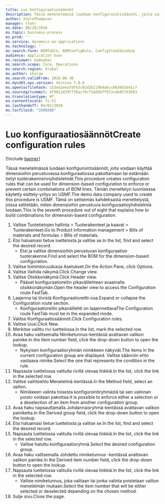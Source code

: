 ```yaml
---
title: Luo konfiguraatiosäännöt
description: Tässä menetelmässä luodaan konfigurointisäännöt, joita voidaan käyttää dimensioihin perustuvassa konfiguraatiossa pakottamaan tai estämään tietyt tuoterakenneriviyhdistelmät.
author: ShylaThompson
manager: tfehr
ms.date: 08/29/2018
ms.topic: business-process
ms.prod: ''
ms.service: dynamics-ax-applications
ms.technology: ''
ms.search.form: BOMTable, BOMConfigRule, ConfigItemIdLookup
audience: Application User
ms.reviewer: kamaybac
ms.search.scope: Core, Operations
ms.search.region: Global
ms.author: shylaw
ms.search.validFrom: 2016-06-30
ms.dyn365.ops.version: Version 7.0.0
ms.openlocfilehash: c53ea2eea7dfe3c02d1b21964decc6630d3a41cf
ms.sourcegitcommit: 4f9912439ff78acf0c754d5bff972c4b85763093
ms.translationtype: HT
ms.contentlocale: fi-FI
ms.lasthandoff: 04/02/2020
ms.locfileid: "3208268"
---
```

# <a name="create-configuration-rules"></a><span data-ttu-id="9a996-103">Luo konfiguraatiosäännöt</span><span class="sxs-lookup"><span data-stu-id="9a996-103">Create configuration rules</span></span>

[!include [banner](../../includes/banner.md)]

<span data-ttu-id="9a996-104">Tässä menetelmässä luodaan konfigurointisäännöt, joita voidaan käyttää dimensioihin perustuvassa konfiguraatiossa pakottamaan tai estämään tietyt tuoterakenneriviyhdistelmät.</span><span class="sxs-lookup"><span data-stu-id="9a996-104">This procedure creates configuration rules that can be used for dimension-based configuration to enforce or prevent certain combinations of BOM lines.</span></span> <span data-ttu-id="9a996-105">Tämän menettelyn luomisessa käytetty esittely-yritys on USMF.</span><span class="sxs-lookup"><span data-stu-id="9a996-105">The demo data company used to create this procedure is USMF.</span></span> <span data-ttu-id="9a996-106">Tämä on seitsemäs kahdeksasta menettelystä, joissa selitetään, miten dimensioihin perustuvia konfiguraatioyhdistelmiä luodaan.</span><span class="sxs-lookup"><span data-stu-id="9a996-106">This is the seventh procedure out of eight that explains how to build combinations for dimension-based configuration.</span></span>

1. <span data-ttu-id="9a996-107">Valitse Tuotetietojen hallinta > Tuoterakenteet ja kaavat > Tuoterakenteet.</span><span class="sxs-lookup"><span data-stu-id="9a996-107">Go to Product information management > Bills of materials and formulas > Bills of materials.</span></span>
2. <span data-ttu-id="9a996-108">Etsi haluamasi tietue luettelosta ja valitse se.</span><span class="sxs-lookup"><span data-stu-id="9a996-108">In the list, find and select the desired record.</span></span>
    * <span data-ttu-id="9a996-109">Etsi ja valitse dimensioihin perustuvan konfiguraation tuoterakenne.</span><span class="sxs-lookup"><span data-stu-id="9a996-109">Find and select the BOM for the dimension-based configuration.</span></span>  
3. <span data-ttu-id="9a996-110">Valitse toimintoruudussa Asetukset.</span><span class="sxs-lookup"><span data-stu-id="9a996-110">On the Action Pane, click Options.</span></span>
4. <span data-ttu-id="9a996-111">Valitse Vaihda näkymä.</span><span class="sxs-lookup"><span data-stu-id="9a996-111">Click Change view.</span></span>
5. <span data-ttu-id="9a996-112">Valitse Otsikkonäkymä.</span><span class="sxs-lookup"><span data-stu-id="9a996-112">Click Header view.</span></span>
    * <span data-ttu-id="9a996-113">Pääset konfiguraatioreitin pikavälilehteen avaamalla otsikkonäkymän.</span><span class="sxs-lookup"><span data-stu-id="9a996-113">Open the header view to access the Configuration route FastTab.</span></span>  
6. <span data-ttu-id="9a996-114">Laajenna tai tiivistä Konfiguraatioreitti-osa.</span><span class="sxs-lookup"><span data-stu-id="9a996-114">Expand or collapse the Configuration route section.</span></span>
    * <span data-ttu-id="9a996-115">Konfiguraatioreitin pikavälilehti on laajennettava</span><span class="sxs-lookup"><span data-stu-id="9a996-115">The Configuration route FastTab must be in the expanded mode.</span></span>  
7. <span data-ttu-id="9a996-116">Valitse Konfiguraatiosäännöt.</span><span class="sxs-lookup"><span data-stu-id="9a996-116">Click Configuration rules.</span></span>
8. <span data-ttu-id="9a996-117">Valitse Uusi.</span><span class="sxs-lookup"><span data-stu-id="9a996-117">Click New.</span></span>
9. <span data-ttu-id="9a996-118">Merkitse valittu rivi luettelossa.</span><span class="sxs-lookup"><span data-stu-id="9a996-118">In the list, mark the selected row.</span></span>
10. <span data-ttu-id="9a996-119">Avaa haku valitsemalla Nimiketunnus-kentässä avattavan valikon painike.</span><span class="sxs-lookup"><span data-stu-id="9a996-119">In the Item number field, click the drop-down button to open the lookup.</span></span>
    * <span data-ttu-id="9a996-120">Nykyisen konfiguraatioryhmän nimikkeen näkyvät.</span><span class="sxs-lookup"><span data-stu-id="9a996-120">The items in the current configuration group are displayed.</span></span> <span data-ttu-id="9a996-121">Valitse säännön ehto vastaava nimike.</span><span class="sxs-lookup"><span data-stu-id="9a996-121">Select the one that represents the condition in the rule.</span></span>  
11. <span data-ttu-id="9a996-122">Napsauta luettelossa valitulla rivillä olevaa linkkiä.</span><span class="sxs-lookup"><span data-stu-id="9a996-122">In the list, click the link in the selected row.</span></span>
12. <span data-ttu-id="9a996-123">Valitse vaihtoehto Menetelmä-kentässä.</span><span class="sxs-lookup"><span data-stu-id="9a996-123">In the Method field, select an option.</span></span>
    * <span data-ttu-id="9a996-124">Nimikkeen valinta toisesta konfigurointiryhmästä tai sen valinnan poisto voidaan pakottaa.</span><span class="sxs-lookup"><span data-stu-id="9a996-124">It is possible to enforce either a selection or a deselection of an item from another configuration group.</span></span>  
13. <span data-ttu-id="9a996-125">Avaa haku napsauttamalla Johdannaisryhmä-kentässä avattavan valikon painiketta.</span><span class="sxs-lookup"><span data-stu-id="9a996-125">In the Derived group field, click the drop-down button to open the lookup.</span></span>
14. <span data-ttu-id="9a996-126">Etsi haluamasi tietue luettelosta ja valitse se.</span><span class="sxs-lookup"><span data-stu-id="9a996-126">In the list, find and select the desired record.</span></span>
15. <span data-ttu-id="9a996-127">Napsauta luettelossa valitulla rivillä olevaa linkkiä.</span><span class="sxs-lookup"><span data-stu-id="9a996-127">In the list, click the link in the selected row.</span></span>
    * <span data-ttu-id="9a996-128">Valitse haluttu konfiguraatioryhmä.</span><span class="sxs-lookup"><span data-stu-id="9a996-128">Select the desired configuration group.</span></span>  
16. <span data-ttu-id="9a996-129">Avaa haku valitsemalla Johdettu nimiketunnus -kentässä avattavan valikon painike.</span><span class="sxs-lookup"><span data-stu-id="9a996-129">In the Derived item number field, click the drop-down button to open the lookup.</span></span>
17. <span data-ttu-id="9a996-130">Napsauta luettelossa valitulla rivillä olevaa linkkiä.</span><span class="sxs-lookup"><span data-stu-id="9a996-130">In the list, click the link in the selected row.</span></span>
    * <span data-ttu-id="9a996-131">Valitse nimiketunnus, joka valitaan tai jonka valinta poistetaan valitun menetelmän mukaan.</span><span class="sxs-lookup"><span data-stu-id="9a996-131">Select the item number that will be either selected or deselected depending on the chosen method.</span></span>  
18. <span data-ttu-id="9a996-132">Sulje sivu.</span><span class="sxs-lookup"><span data-stu-id="9a996-132">Close the page.</span></span>

